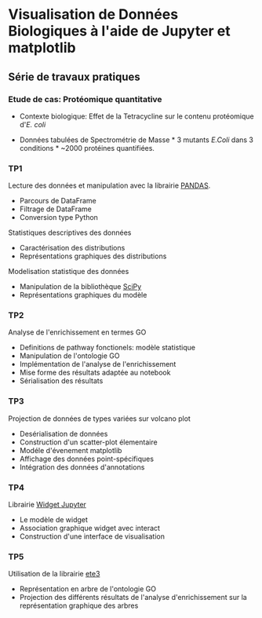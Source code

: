 # Visualisation de Données Biologiques à l'aide de Jupyter et matplotlib

## Série de travaux pratiques

### Etude de cas: Protéomique quantitative

* Contexte biologique: Effet de la Tetracycline sur le contenu protéomique d'*E. coli*

* Données tabulées de Spectrométrie de Masse
        * 3 mutants *E.Coli* dans 3 conditions
        * ~2000 protéines quantifiées.
    

<!---
    * Présentation protéomique de masse.
        * ciblée
        * label-free
    * MS data
        * Données de *E. coli* (3 mutants x 3 conditions)
        * ~2000 protéines quantifiées.
-->

### TP1

Lecture des données et manipulation avec la librairie [PANDAS](https://pandas.pydata.org/).

* Parcours de DataFrame
* Filtrage de DataFrame
* Conversion type Python

Statistiques descriptives des données

* Caractérisation des distributions
* Représentations graphiques des distributions

Modelisation statistique des données

* Manipulation de la bibliothèque [SciPy](https://www.scipy.org/)
* Représentations graphiques du modèle

### TP2

Analyse de l'enrichissement en termes GO

* Definitions de pathway fonctionels: modèle statistique
* Manipulation de l'ontologie GO
* Implémentation de l'analyse de l'enrichissement
* Mise forme des résultats adaptée au notebook
* Sérialisation des résultats

### TP3

Projection de données de types variées sur volcano plot

* Desérialisation de données
* Construction d'un scatter-plot élementaire
* Modéle d'évenement matplotlib
* Affichage des données point-spécifiques
* Intégration des données d'annotations

### TP4

Librairie [Widget Jupyter](https://ipywidgets.readthedocs.io/en/latest/examples/Widget%20Basics.html)

* Le modèle de widget
* Association graphique widget avec interact
* Construction d'une interface de visualisation

### TP5

Utilisation de la librairie [ete3](http://etetoolkit.org/)

* Représentation en arbre de l'ontologie GO
* Projection des différents résultats de l'analyse d'enrichissement sur la représentation graphique des arbres
